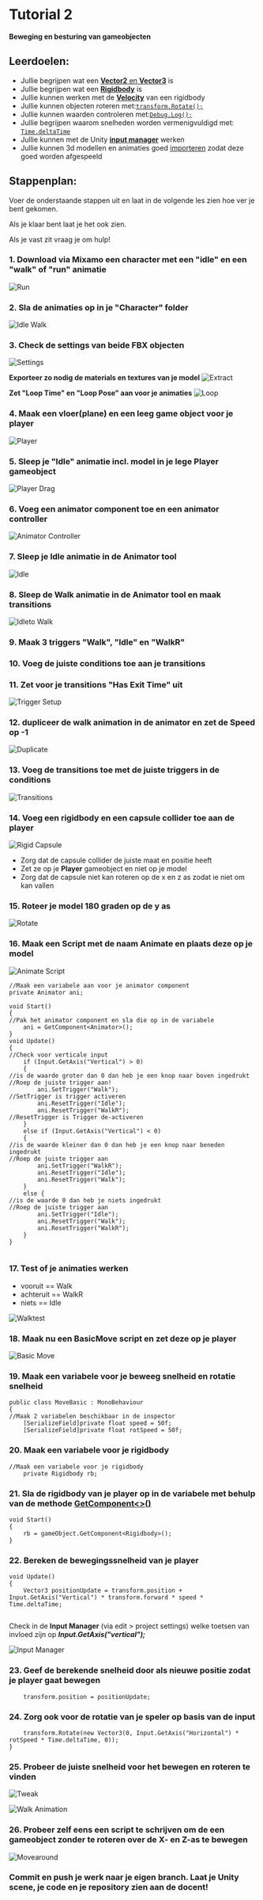# Tutorial 2

**Beweging en besturing van gameobjecten**

## Leerdoelen:

- Jullie begrijpen wat een [**Vector2** en **Vector3**](https://cgcookie.com/lessons/understanding-vector-3) is
- Jullie begrijpen wat een [**Rigidbody**](https://medium.com/eincode/unity-rigidbody-explained-fb208d0f97f3) is
- Jullie kunnen werken met de [**Velocity**](https://docs.unity3d.com/ScriptReference/Rigidbody-velocity.html) van een rigidbody
- Jullie kunnen objecten roteren met:[`transform.Rotate();`](https://docs.unity3d.com/ScriptReference/Transform.Rotate.html)
- Jullie kunnen waarden controleren met:[`Debug.Log();`](https://docs.unity3d.com/ScriptReference/Debug.Log.html)
- Jullie begrijpen waarom snelheden worden vermenigvuldigd met: [`Time.deltaTime`](https://docs.unity3d.com/ScriptReference/Time-deltaTime.html)
- Jullie kunnen met de Unity [**input manager**](https://docs.unity3d.com/Manual/class-InputManager.html) werken
- Jullie kunnen 3d modellen en animaties goed [importeren](https://docs.unity3d.com/Manual/class-FBXImporter.html) zodat deze goed worden afgespeeld

## Stappenplan:

Voer de onderstaande stappen uit en laat in de volgende les zien hoe ver je bent gekomen.

Als je klaar bent laat je het ook zien.

Als je vast zit vraag je om hulp!

### 1. Download via Mixamo een character met een "idle" en een "walk" of "run" animatie

![Run](../tutorial_gfx/Run.gif)

### 2. Sla de animaties op in je "Character" folder

![Idle Walk](../tutorial_gfx/idleWalk.png)

### 3. Check de settings van beide FBX objecten

![Settings](../tutorial_gfx/settings.png)

**Exporteer zo nodig de materials en textures van je model**
![Extract](../tutorial_gfx/extract.png)

**Zet "Loop Time" en "Loop Pose" aan voor je animaties**
![Loop](../tutorial_gfx/loop.png)

### 4. Maak een vloer(plane) en een leeg game object voor je player

![Player](../tutorial_gfx/player.png)

### 5. Sleep je "Idle" animatie incl. model in je lege Player gameobject

![Player Drag](../tutorial_gfx/playerDrag.png)

### 6. Voeg een animator component toe en een animator controller

![Animator Controller](../tutorial_gfx/animatorController.png)

### 7. Sleep je Idle animatie in de Animator tool

![Idle](../tutorial_gfx/idle.png)

### 8. Sleep de Walk animatie in de Animator tool en maak transitions

![Idleto Walk](../tutorial_gfx/idletoWalk.png)

### 9. Maak 3 triggers "Walk", "Idle" en "WalkR"

### 10. Voeg de juiste conditions toe aan je transitions

### 11. Zet voor je transitions "Has Exit Time" uit

![Trigger Setup](../tutorial_gfx/triggerSetup.png)

### 12. dupliceer de walk animation in de animator en zet de Speed op -1

![Duplicate](../tutorial_gfx/duplicate.png)

### 13. Voeg de transitions toe met de juiste triggers in de conditions

![Transitions](../tutorial_gfx/transitions.png)

### 14. Voeg een rigidbody en een capsule collider toe aan de player

![Rigid Capsule](../tutorial_gfx/rigidCapsule.png)

- Zorg dat de capsule collider de juiste maat en positie heeft
- Zet ze op je **Player** gameobject en niet op je model
- Zorg dat de capsule niet kan roteren op de x en z as zodat ie niet om kan vallen

### 15. Roteer je model 180 graden op de y as

![Rotate](../tutorial_gfx/rotate.png)

### 16. Maak een Script met de naam Animate en plaats deze op je model

![Animate Script](../tutorial_gfx/animateScript.png)

```
//Maak een variabele aan voor je animator component
private Animator ani;

void Start()
{
//Pak het animator component en sla die op in de variabele
    ani = GetComponent<Animator>();
}
void Update()
{
//Check voor verticale input
    if (Input.GetAxis("Vertical") > 0)
    {
//is de waarde groter dan 0 dan heb je een knop naar boven ingedrukt
//Roep de juiste trigger aan!
        ani.SetTrigger("Walk");
//SetTrigger is trigger activeren
        ani.ResetTrigger("Idle");
        ani.ResetTrigger("WalkR");
//ResetTrigger is Trigger de-activeren
    }
    else if (Input.GetAxis("Vertical") < 0)
    {
//is de waarde kleiner dan 0 dan heb je een knop naar beneden ingedrukt
//Roep de juiste trigger aan
        ani.SetTrigger("WalkR");
        ani.ResetTrigger("Idle");
        ani.ResetTrigger("Walk");
    }
    else {
//is de waarde 0 dan heb je niets ingedrukt
//Roep de juiste trigger aan
        ani.SetTrigger("Idle");
        ani.ResetTrigger("Walk");
        ani.ResetTrigger("WalkR");
    }
}


```

### 17. Test of je animaties werken

- vooruit == Walk
- achteruit == WalkR
- niets == Idle

![Walktest](../tutorial_gfx/walktest.gif)

### 18. Maak nu een BasicMove script en zet deze op je player

![Basic Move](../tutorial_gfx/basicMove.png)

### 19. Maak een variabele voor je beweeg snelheid en rotatie snelheid

```
public class MoveBasic : MonoBehaviour
{
//Maak 2 variabelen beschikbaar in de inspector
    [SerializeField]private float speed = 50f;
    [SerializeField]private float rotSpeed = 50f;
```

### 20. Maak een variabele voor je rigidbody

```
//Maak een variabele voor je rigidbody
    private Rigidbody rb;

```

### 21. Sla de rigidbody van je player op in de variabele met behulp van de methode [GetComponent<>()](https://docs.unity3d.com/ScriptReference/GameObject.GetComponent.html)

```
void Start()
{
    rb = gameObject.GetComponent<Rigidbody>();
}
```

### 22. Bereken de bewegingssnelheid van je player

```
void Update()
{
    Vector3 positionUpdate = transform.position + Input.GetAxis("Vertical") * transform.forward * speed * Time.deltaTime;


```

Check in de **Input Manager** (via edit > project settings) welke toetsen van invloed zijn op **_Input.GetAxis("vertical");_**

![Input Manager](../tutorial_gfx/inputManager.png)

### 23. Geef de berekende snelheid door als nieuwe positie zodat je player gaat bewegen

```
    transform.position = positionUpdate;

```

### 24. Zorg ook voor de rotatie van je speler op basis van de input

```
    transform.Rotate(new Vector3(0, Input.GetAxis("Horizontal") * rotSpeed * Time.deltaTime, 0));
}
```

### 25. Probeer de juiste snelheid voor het bewegen en roteren te vinden

![Tweak](../tutorial_gfx/tweak.png)

![Walk Animation](../tutorial_gfx/WalkAnimation.gif)

### 26. Probeer zelf eens een script te schrijven om de een gameobject zonder te roteren over de X- en Z-as te bewegen

![Movearound](../tutorial_gfx/movearound.gif)

### Commit en push je werk naar je eigen branch. Laat je Unity scene, je code en je repository zien aan de docent!

